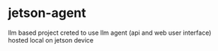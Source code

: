 # jetson-agent
llm based project creted to use llm agent (api and web user interface) hosted local on jetson device
